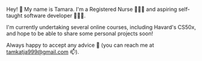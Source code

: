 Hey! 👋 My name is Tamara. I'm a Registered Nurse 👩🏻‍⚕️ and aspiring self-taught software developer 👩🏻‍💻.

I'm currently undertaking several online courses, including Havard's CS50x, and hope to be able to share some personal projects soon!   

Always happy to accept any advice 💞️ (you can reach me at tamkatja999@gmail.com 📫).

